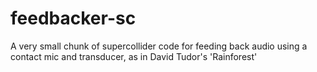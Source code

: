 # feedbacker-sc
A very small chunk of supercollider code for feeding back audio using a contact mic and transducer, as in David Tudor's 'Rainforest'
